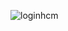 ![loginhcm](https://github.com/PKLProject/HCMBotDashboard/assets/110276945/71797b5c-680c-4a45-b05a-afdb065c32bc)
